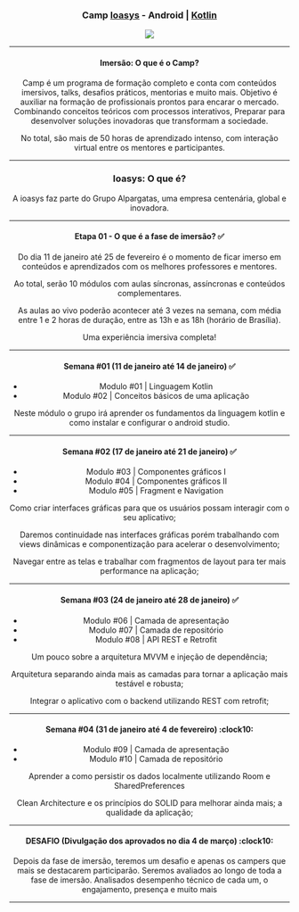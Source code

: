 <div align="center">
<h3>Camp <a href="https://ioasys.com.br/">Ioasys</a> - Android | <a href="https://developer.android.com/">Kotlin</a></h3>
</div>


<div align="center">

<img src="https://user-images.githubusercontent.com/87238842/150869832-6abb58ea-8a49-4f1a-8b2a-20b1fa99dec0.gif"/>
 </div>
 

 


<div align="center">
<hr>

<h4>Imersão: O que é o Camp?  </h3>

Camp é um programa de formação completo e conta com conteúdos imersivos, talks, desafios
práticos, mentorias e muito mais. Objetivo é auxiliar na formação de profissionais prontos para encarar o mercado. Combinando
conceitos teóricos com processos interativos, Preparar para desenvolver soluções inovadoras que transformam a sociedade.

No total, são mais de 50 horas de aprendizado intenso, com interação virtual entre os mentores e participantes. 
 
 </div>

<div align="center">
<hr>

<h3>Ioasys: O que é?  </h3>

A ioasys faz parte do Grupo Alpargatas,
uma empresa centenária, global e inovadora.
</div>

<div align="center">
<hr>

<h4>Etapa 01 - O que é a fase de imersão? ✅ </h4>

Do dia 11 de janeiro até 25 de fevereiro é o momento de ficar imerso
em conteúdos e aprendizados com os melhores professores e mentores.

Ao total, serão 10 módulos com aulas síncronas, assíncronas e conteúdos complementares.

As aulas ao vivo poderão acontecer até 3 vezes na semana, com média entre 1 e 2 horas de
duração, entre as 13h e as 18h (horário de Brasília).

Uma experiência imersiva completa!

</div>

<div align="center">
<hr>

<h4>Semana #01  (11 de janeiro até 14 de janeiro) ✅ </h4>

* Modulo #01 | Linguagem Kotlin
* Modulo #02 | Conceitos básicos de uma aplicação

Neste módulo o grupo irá aprender os fundamentos da linguagem kotlin e como instalar e configurar o android studio.

</div>

<div align="center">
 <hr>
 
 <h4>Semana #02  (17 de janeiro até 21 de janeiro) ✅ </h4>

* Modulo #03 | Componentes gráficos I
* Modulo #04 | Componentes gráficos II
* Modulo #05 | Fragment e Navigation

 Como criar interfaces gráficas para que os usuários possam interagir
com o seu aplicativo;

Daremos continuidade nas interfaces gráficas porém trabalhando com views dinâmicas e componentização
para acelerar o desenvolvimento;

Navegar entre as telas e trabalhar com fragmentos de layout para ter mais
performance na aplicação;

</div>

<div align="center">

 <hr>
 
 
 <h4>Semana #03  (24 de janeiro até 28 de janeiro) ✅ </h4>

*  Modulo #06 | Camada de apresentação 
*  Modulo #07 | Camada de repositório
*  Modulo #08 | API REST e Retrofit

Um pouco sobre a arquitetura MVVM e injeção de dependência;
 
Arquitetura separando ainda mais as camadas para tornar a aplicação 
mais testável e robusta;

Integrar o aplicativo com o backend utilizando REST com retrofit;

</div>

<div align="center">

 <hr>
 
 <h4>Semana #04  (31 de janeiro até 4 de fevereiro) :clock10: </h4>

* Modulo #09 | Camada de apresentação 
* Modulo #10 | Camada de repositório

Aprender a como persistir os dados localmente utilizando Room e SharedPreferences

Clean Architecture e os princípios do SOLID para melhorar ainda mais; 
a qualidade da aplicação;

</div>

<div align="center">
<hr>
 
 <h4>DESAFIO  (Divulgação dos aprovados no dia 4 de março) :clock10: </h4>


Depois da fase de imersão, teremos um desafio e apenas os campers que mais se destacarem participarão.
Seremos avaliados ao longo de toda a fase de imersão. Analisados desempenho técnico de cada um, 
o engajamento, presença e muito mais
 <hr>
 </div>
    
  


  



